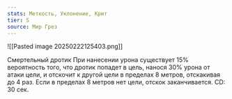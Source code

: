 ```yaml
---
stats: Меткость, Уклонение, Крит
tier: S
source: Мир Грез
---
```

![[Pasted image 20250222125403.png]]

Смертельный дротик
При нанесении урона существует 15% вероятность того, что дротик попадет в цель, нанося 30% урона от атаки цели, и отскочит к другой цели в пределах 8 метров, отскакивая до 4 раз. Если в пределах 8 метров нет цели, отскок заканчивается. CD: 30 сек.
